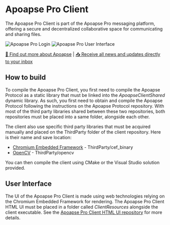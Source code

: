 # Apoapse Pro Client
The Apoapse Pro Client is part of the Apoapse Pro messaging platform, offering a secure and decentralized collaborative space for communicating and sharing files.

![Apoapse Pro Login](https://apoapse.space/wp-content/uploads/2019/10/2_min.jpg)
![Apoapse Pro User Interface](https://apoapse.space/wp-content/uploads/2019/10/3_min.png)

[🚀 Find out more about Apoapse](https://apoapse.space/) | [📥 Receive all news and updates directly to your inbox](https://apoapse.space/newsletter-opt-in/)

## How to build
To compile the Apoapse Pro Client, you first need to compile the Apoapse Protocol as a static library that must be linked into the *ApoapseClientShared* dynamic library. As such, you first need to obtain and compile the Apoapse Protocol following the instructions on the Apoapse Protocol repository. With most of the third party libraries shared between these two repositories, both repositories must be placed into a same folder, alongside each other.

The client also use specific third party libraries that must be acquired manually and placed on the ThirdParty folder of the client repository. Here is their name and save location:
* [Chromium Embedded Framework](https://bitbucket.org/chromiumembedded/cef) - ThirdParty/cef_binary
* [OpenCV](https://opencv.org/) - ThirdParty/opencv

You can then compile the client using CMake or the Visual Studio solution provided.

## User Interface
The UI of the Apoapse Pro Client is made using web technologies relying on the Chromium Embedded Framework for rendering. The Apoapse Pro Client HTML UI must be placed in a folder called *ClientResources* alongside the client executable. See the [Apoapse Pro Client HTML UI repository](https://github.com/apoapse/ApoapseProClientHtmlUI) for more details.